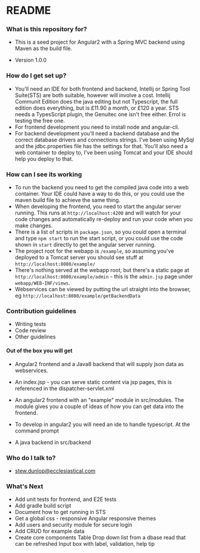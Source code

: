 # README #

### What is this repository for? ###

* This is a seed project for Angular2 with a Spring MVC backend using Maven as the build file.
  
* Version 1.0.0

### How do I get set up? ###

* You'll need an IDE for both frontend and backend, Intellij or Spring Tool Suite(STS) are both suitable, however will involve a cost. Intellij Communit Edition does the java editing but not Typescript, the full edition does everything, but is £11.90 a month, or £120 a year. STS needs a TypesScript plugin, the Genuitec one isn't free either. Errol is testing the free one.
* For frontend development you need to install node and angular-cli.
* For backend development you'll need a backend database and the correct database drivers and connections strings. I've been using MySql and the jdbc.properties file has the settings for that. You'll also need a web container to deploy to, I've been using Tomcat and your IDE should help you deploy to that.

### How can I see its working ###

* To run the backend you need to get the compiled java code into a web container. Your IDE could have a way to do this, or you could use the maven build file to achieve the same thing.
* When developing the frontend, you need to start the angular server running. This runs at `http://localhost:4200` and will watch for your code changes and automatically re-deploy and run your code when you make changes.
* There is a list of scripts in `package.json`, so you could open a terminal and type `npm start` to run the start script, or you could use the code shown in `start` directly to get the angular server running.
* The project root for the webapp is `/example`, so assuming you've deployed to a Tomcat server you should see stuff at `http://localhost:8080/example/`
* There's nothing served at the webapp root, but there's a static page at `http://localhost:8080/example/admin` - this is the `admin.jsp` page under `webapp/WEB-INF/views`. 
* Webservices can be viewed by putting the url straight into the browser, eg `http://localhost:8080/example/getBackendData`

### Contribution guidelines ###

* Writing tests
* Code review
* Other guidelines

#### Out of the box you will get ####
* Angular2 frontend and a Java8 backend that will supply json data as webservices.
* An index.jsp - you can serve static content via jsp pages, this is referenced in the dispatcher-servlet.xml
* An angular2 frontend with an "example" module in src/modules. The module gives you a couple of ideas of how you can get data into the frontend.
* To develop in angular2 you will need an ide to handle typescript. At the command prompt 

* A java backend in src/backend


### Who do I talk to? ###

* stew.dunlop@ecclesiastical.com

### What's Next ###

* Add unit tests for frontend, and E2E tests
* Add gradle build script
* Document how to get running in STS
* Get a global css - responsive
    Angular responsive themes
* Add users and security module for secure login
* Add CRUD for example data
* Create core components
    Table
    Drop down list from a dbase read that can be refreshed
    Input box with label, validation, help tip
    
